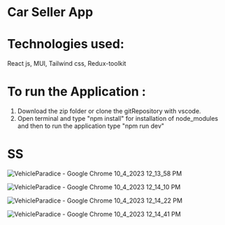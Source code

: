 # Car Seller App

# Technologies used:
   React js, MUI, Tailwind css, Redux-toolkit

# To run the Application :
1. Download the zip folder or clone the gitRepository with vscode.
2. Open terminal and type "npm install" for installation of node_modules and then to run the application type "npm run dev"

# SS
![VehicleParadice - Google Chrome 10_4_2023 12_13_58 PM](https://github.com/Mayukhy/Stazi-Technologies-Assignment-1--Car-Seller-App-/assets/107027766/d56a7060-912f-43db-bcaf-143b712812a1)

![VehicleParadice - Google Chrome 10_4_2023 12_14_10 PM](https://github.com/Mayukhy/Stazi-Technologies-Assignment-1--Car-Seller-App-/assets/107027766/bc93e965-a579-42d3-8e74-fa210a2131bb)

![VehicleParadice - Google Chrome 10_4_2023 12_14_22 PM](https://github.com/Mayukhy/Stazi-Technologies-Assignment-1--Car-Seller-App-/assets/107027766/3094ac67-239f-44d4-9595-3083b7fd89a0)

![VehicleParadice - Google Chrome 10_4_2023 12_14_41 PM](https://github.com/Mayukhy/Stazi-Technologies-Assignment-1--Car-Seller-App-/assets/107027766/10eaebf1-b49f-43f2-a7fd-4f8ae706d0a7)
